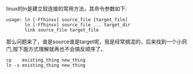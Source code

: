 linux的ln是建立软连接的常用方法，其命令参数如下:
```
usage: ln [-Ffhinsv] source_file [target_file]
       ln [-Ffhinsv] source_file ... target_dir
       link source_file target_file
```

那么问题来了，谁是source谁是target呢，我是经常搞混的，后来找到一个小窍门,按下面方式理解就再也不会搞反顺序了。
```
cp    existing_thing new_thing
ln -s existing_thing new_thing
```
